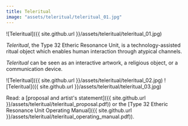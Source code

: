 ```yaml
---
title: Teleritual
image: "assets/teleritual/teleritual_01.jpg"
---
```

![Teleritual]({{ site.github.url }}/assets/teleritual/teleritual_01.jpg)

<!--excerpt-->

<p class="lead"> <i>Teleritual</i>, the Type 32 Etheric Resonance Unit, is a technology-assisted ritual object which enables human interaction through atypical channels.</p>

<i>Teleritual</i>  can be seen as an interactive artwork, a religious object, or a communication device.

![Teleritual]({{ site.github.url }}/assets/teleritual/teleritual_02.jpg)
![Teleritual]({{ site.github.url }}/assets/teleritual/teleritual_03.jpg)

Read: a [proposal and artist's statement]({{ site.github.url }}/assets/teleritual/teleritual_proposal.pdf)) or the [Type 32 Etheric Resonance Unit Operating Manual]({{ site.github.url }}/assets/teleritual/teleritual_operating_manual.pdf)).

